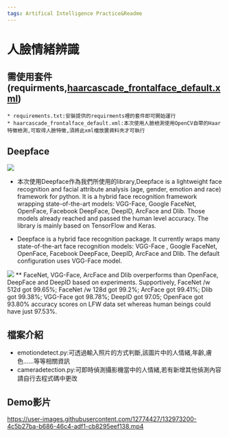 ```yaml
---
tags: Artifical Intelligence Practice&Readme
---
```

# 人臉情緒辨識
## 需使用套件(requirments,[haarcascade_frontalface_default.xml](https://github.com/opencv/opencv/tree/master/data/haarcascades))
```
* requirements.txt:安裝提供的requirments裡的套件即可開始運行
* haarcascade_frontalface_default.xml:本次使用人臉檢測使用OpenCV自帶的Haar特徵檢測,可取得人臉特徵,須將此xml檔放置資料夾才可執行

```
## Deepface
![](https://i.imgur.com/pycPav2.png)
* 本次使用Deepface作為我們所使用的library,Deepface is a lightweight face recognition and facial attribute analysis (age, gender, emotion and race) framework for python. It is a hybrid face recognition framework wrapping state-of-the-art models: VGG-Face, Google FaceNet, OpenFace, Facebook DeepFace, DeepID, ArcFace and Dlib. Those models already reached and passed the human level accuracy. The library is mainly based on TensorFlow and Keras.
 
* Deepface is a hybrid face recognition package. It currently wraps many state-of-the-art face recognition models: VGG-Face , Google FaceNet, OpenFace, Facebook DeepFace, DeepID, ArcFace and Dlib. The default configuration uses VGG-Face model.

![](https://i.imgur.com/3mzEGT6.png)
    ** FaceNet, VGG-Face, ArcFace and Dlib overperforms than OpenFace, DeepFace and DeepID based on experiments. Supportively, FaceNet /w 512d got 99.65%; FaceNet /w 128d got 99.2%; ArcFace got 99.41%; Dlib got 99.38%; VGG-Face got 98.78%; DeepID got 97.05; OpenFace got 93.80% accuracy scores on LFW data set whereas human beings could have just 97.53%.




## 檔案介紹
* emotiondetect.py:可透過輸入照片的方式判斷,該圖片中的人情緒,年齡,膚色......等等相關資訊
* cameradetection.py:可即時偵測攝影機當中的人情緒,若有新增其他偵測內容請自行去程式碼中更改

## Demo影片

https://user-images.githubusercontent.com/12774427/132973200-4c5b27ba-b686-46c4-adf1-cb8295eef138.mp4

